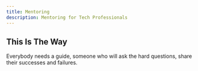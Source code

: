 ```yaml
---
title: Mentoring
description: Mentoring for Tech Professionals
---
```


## This Is The Way

Everybody needs a guide, someone who will ask the hard questions, share their successes and failures.